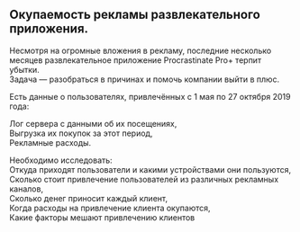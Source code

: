 ## Окупаемость рекламы развлекательного приложения.
Несмотря на огромные вложения в рекламу, последние несколько месяцев развлекательное приложение Procrastinate Pro+ терпит убытки.  
Задача — разобраться в причинах и помочь компании выйти в плюс.

Есть данные о пользователях, привлечённых с 1 мая по 27 октября 2019 года:

Лог сервера с данными об их посещениях,  
Выгрузка их покупок за этот период,  
Рекламные расходы. 

Необходимо исследовать:    
Откуда приходят пользователи и какими устройствами они пользуются,  
Сколько стоит привлечение пользователей из различных рекламных каналов,  
Сколько денег приносит каждый клиент,  
Когда расходы на привлечение клиента окупаются,  
Какие факторы мешают привлечению клиентов
